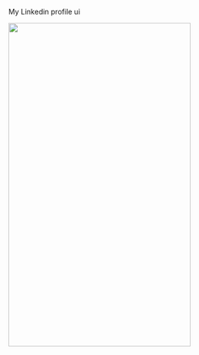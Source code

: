 My Linkedin profile ui

<img src="https://user-images.githubusercontent.com/88751768/180368567-352163c5-d383-48c7-97a1-cb9e6fcbfaeb.png" width="360" height="640"/>
